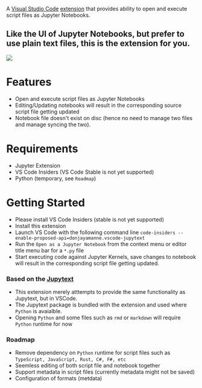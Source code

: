 A [Visual Studio Code](https://code.visualstudio.com/) [extension](https://marketplace.visualstudio.com/items?itemName=donjayamanne.vscode-jupytext) that provides ability to open and execute script files as Jupyter Notebooks.

## Like the UI of Jupyter Notebooks, but prefer to use plain text files, this is the extension for you.

<img src=https://raw.githubusercontent.com/notebookPowerTools/vscode-jupytext/main/images/main.gif>


# Features
* Open and execute script files as Jupyter Notebooks
* Editing/Updating notebooks will result in the corresponding source script file getting updated
* Notebook file doesn't exist on disc (hence no need to manage two files and manage syncing the two).

# Requirements
* Jupyter Extension
* VS Code Insiders (VS Code Stable is not yet supported)
* Python (temporary, see `Roadmap`)

# Getting Started
* Please install VS Code Insiders (stable is not yet supported)
* Install this extension
* Launch VS Code with the following command line `code-insiders --enable-proposed-api=donjayamanne.vscode-jupytext`
* Run the `Open as a Jupyter Notebook` from the context menu or editor title menu bar for a `*.py` file
* Start executing code against Jupyter Kernels, save changes to notebook will result in the corresponding script file getting updated.


### Based on the [Jupytext](https://github.com/mwouts/jupytext)
* This extension merely atttempts to provide the same functionality as Jupytext, but in  VSCode.
* The Jupytext package is bundled with the extension and used where `Python` is avaialble.
* Opening `Python` and some files such as `rmd` or `markdown` will require `Python` runtime for now


### Roadmap
* Remove dependency on `Python` runtime for script files such as `TypeScript, JavaScript, Rust, C#, F#, etc`
* Seemless editing of both script file and notebook together
* Support metadata in script files (currently metadata might not be saved)
* Configuration of formats (metdata)
